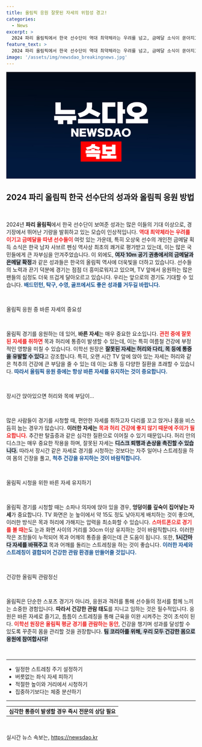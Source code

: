 ```yaml
---
title: 올림픽 응원 잘못된 자세의 위험성 경고!
categories:
  - News
excerpt: >
  2024 파리 올림픽에서 한국 선수단이 역대 최약체라는 우려를 넘고, 금메달 소식이 쏟아지고 있다! 응원 열기에 동참하면서도 허리와 목 건강을 위해 바른 자세와 스트레칭을 잊지 말자. 올림픽의 감동과 건강을 동시에 챙기는 스마트한 방법!
feature_text: >
  2024 파리 올림픽에서 한국 선수단이 역대 최약체라는 우려를 넘고, 금메달 소식이 쏟아지고 있다! 응원 열기에 동참하면서도 허리와 목 건강을 위해 바른 자세와 스트레칭을 잊지 말자. 올림픽의 감동과 건강을 동시에 챙기는 스마트한 방법!
image: '/assets/img/newsdao_breakingnews.jpg'
---
```


<p><img src="/assets/img/newsdao_breakingnews.jpg" alt="bookingtag 속보" /></p>

<h2 data-ke-size="size26">2024 파리 올림픽 한국 선수단의 성과와 올림픽 응원 방법</h2>

<p data-ke-size="size16">&nbsp;</p>

<p>2024년 <b>파리 올림픽</b>에서 한국 선수단이 보여준 성과는 많은 이들의 기대 이상으로, 경기장에서 뛰어난 기량을 발휘하고 있는 모습이 인상적입니다. <b><span style="color: #ee2323;">역대 최약체라는 우려를 이기고 금메달을 따낸 선수들이</span></b> 여럿 있는 가운데, 특히 오상욱 선수의 개인전 금메달 획득 소식은 한국 남자 사브르 펜싱 역사상 최초의 쾌거로 평가받고 있는데, 이는 많은 국민들에게 큰 자부심을 안겨주었습니다. 이 외에도, <b><span style="background-color: #21538527;">여자 10m 공기 권총에서의 금메달과 은메달 확정</span></b>과 같은 성과들은 한국의 올림픽 역사에 더욱빛을 더하고 있습니다. 선수들의 노력과 끈기 덕분에 경기는 점점 더 흥미로워지고 있으며, TV 앞에서 응원하는 많은 팬들의 심정도 더욱 뜨겁게 달아오르고 있습니다. 우리는 앞으로의 경기도 기대할 수 있습니다. <b><span style="color: #1a5490;">배드민턴, 탁구, 수영, 골프에서도 좋은 성과를 거두길 바랍니다.</span></b></p>

<p data-ke-size="size16">&nbsp;</p>

<p>올림픽 응원 중 바른 자세의 중요성</p>

<p data-ke-size="size16">&nbsp;</p>

<p>올림픽 경기를 응원하는 데 있어, <b>바른 자세</b>는 매우 중요한 요소입니다. <b><span style="color: #ee2323;">관전 중에 잘못된 자세를 취하면</span></b> 목과 허리에 통증이 발생할 수 있는데, 이는 특히 여름철 건강에 부정적인 영향을 미칠 수 있습니다. 이학선 원장은 <b><span style="background-color: #21538527;">잘못된 자세는 허리와 다리, 목 등에 통증을 유발할 수 있다</span></b>고 강조합니다. 특히, 오랜 시간 TV 앞에 앉아 있는 자세는 허리와 같은 척추의 건강에 큰 부담을 줄 수 있는 데 이는 요통 등 다양한 질환을 초래할 수 있습니다. <b><span style="color: #1a5490;">따라서 올림픽 응원 중에는 항상 바른 자세를 유지하는 것이 중요합니다.</span></b></p>

<p data-ke-size="size16">&nbsp;</p>

<p>장시간 앉아있으면 허리와 목에 부담이…</p>

<p data-ke-size="size16">&nbsp;</p>

<p>많은 사람들이 경기를 시청할 때, 편안한 자세를 취하고자 다리를 꼬고 앉거나 몸을 비스듬히 눕는 경우가 많습니다. <b>이러한 자세는</b> <b><span style="color: #ee2323;">목과 허리 건강에 좋지 않기 때문에 주의가 필요합니다.</span></b> 추간판 탈출증과 같은 심각한 질환으로 이어질 수 있기 때문입니다. 허리 안의 디스크는 매우 중요한 작용을 하며, 잘못된 자세는 <b><span style="background-color: #21538527;">디스크 퇴행과 손상을 촉진할 수 있습니다.</span></b> 따라서 장시간 같은 자세로 경기를 시청하는 것보다는 자주 일어나 스트레칭을 하여 몸의 긴장을 풀고, <b><span style="color: #1a5490;">척추 건강을 유지하는 것이 바람직합니다.</span></b></p>

<p data-ke-size="size16">&nbsp;</p>

<p>올림픽 시청을 위한 바른 자세 유지하기</p>

<p data-ke-size="size16">&nbsp;</p>

<p>올림픽 경기를 시청할 때는 소파나 의자에 앉아 있을 경우, <b>엉덩이를 깊숙이 집어넣는 자세</b>가 중요합니다. TV 화면은 눈 높이에서 약 15도 정도 낮아지게 배치하는 것이 좋으며, 이러한 방식은 목과 허리에 가해지는 압력을 최소화할 수 있습니다. <b><span style="color: #ee2323;">스마트폰으로 경기를 볼 때는</span></b>도 눈과 화면 사이의 거리를 30cm 이상 유지하는 것이 바람직합니다. 이러한 작은 조정들이 누적되어 목과 어깨의 통증을 줄이는데 큰 도움이 됩니다. 또한, <b><span style="background-color: #21538527;">1시간마다 자세를 바꿔주고</span></b> 목과 어깨를 돌리는 스트레칭을 하는 것이 좋습니다. <b><span style="color: #1a5490;">이러한 자세와 스트레칭이 결합되어 건강한 관람 환경을 만들어줄 것입니다.</span></b></p>

<p data-ke-size="size16">&nbsp;</p>

<p>건강한 올림픽 관람정신</p>

<p data-ke-size="size16">&nbsp;</p>

<p>올림픽은 단순한 스포츠 경기가 아니라, 응원과 격려를 통해 선수들의 정서를 함께 느끼는 소중한 경험입니다. <b>따라서 건강한 관람 태도</b>를 지니고 임하는 것은 필수적입니다. 응원은 바른 자세로 즐기고, 틈틈이 스트레칭을 통해 근육을 이완 시켜주는 것이 초석이 된다. <b><span style="color: #ee2323;">이학선 원장은 올림픽 평균 경기를 관람하는 동안</span></b>, 건강을 챙기며 성과를 달성할 수 있도록 꾸준히 몸을 관리할 것을 권장합니다. <b><span style="background-color: #21538527;">팀 코리아를 위해, 우리 모두 건강한 몸으로 응원에 참여합시다!</span></b></p>

<p data-ke-size="size16">&nbsp;</p> 

<hr>

<ul>
    <li>일정한 스트레칭 주기 설정하기</li>
    <li>버릇없는 좌식 자세 피하기</li>
    <li>적절한 높이와 거리에서 시청하기</li>
    <li>집중하기보다는 체중 분산하기</li>
</ul>

<hr>

<table style="width: 100%;">
    <tr>
        <td style="text-align: center; height: 17px;"><b>심각한 통증이 발생할 경우 즉시 전문의 상담 필요</b></td>
    </tr>
</table>

<p data-ke-size="size16">&nbsp;</p>
실시간 뉴스 속보는, <a href="https://newsdao.kr" rel="dofollow">https://newsdao.kr</a>


